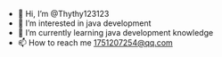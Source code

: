 - 👋 Hi, I’m @Thythy123123
- 👀 I’m interested in java development
- 🌱 I’m currently learning java development knowledge
- 📫 How to reach me 1751207254@qq.com

<!---
Thythy123123/Thythy123123 is a ✨ special ✨ repository because its `README.md` (this file) appears on your GitHub profile.
You can click the Preview link to take a look at your changes.
--->
